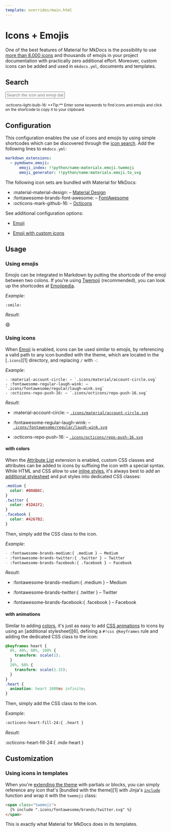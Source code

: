 ```yaml
---
template: overrides/main.html
---
```


# Icons + Emojis

One of the best features of Material for MkDocs is the possibility to use [more
than 8.000 icons][icon search] and thousands of emojis in your project 
documentation with practically zero additional effort. Moreover, custom icons 
can be added and used in `mkdocs.yml`, documents and templates.

  [icon search]: #search

## Search

<div class="mdx-iconsearch" data-mdx-component="iconsearch">
  <input
    class="md-input md-input--stretch mdx-iconsearch__input"
    placeholder="Search the icon and emoji database"
    data-mdx-component="iconsearch-query"
  />
  <div class="mdx-iconsearch-result" data-mdx-component="iconsearch-result">
    <div class="mdx-iconsearch-result__meta"></div>
    <ol class="mdx-iconsearch-result__list"></ol>
  </div>
</div>
<small>
  :octicons-light-bulb-16:
  **Tip:** Enter some keywords to find icons and emojis and click on the
  shortcode to copy it to your clipboard.
</small>

## Configuration

This configuration enables the use of icons and emojis by using simple
shortcodes which can be discovered through the [icon search]. Add the following
lines to `mkdocs.yml`:

``` yaml
markdown_extensions:
  - pymdownx.emoji:
      emoji_index: !!python/name:materialx.emoji.twemoji
      emoji_generator: !!python/name:materialx.emoji.to_svg
```

The following icon sets are bundled with Material for MkDocs:

- :material-material-design: – [Material Design]
- :fontawesome-brands-font-awesome: – [FontAwesome]
- :octicons-mark-github-16: – [Octicons]

See additional configuration options:

- [Emoji]
- [Emoji with custom icons]

  [Material Design]: https://materialdesignicons.com/
  [FontAwesome]: https://fontawesome.com/icons?d=gallery&m=free
  [Octicons]: https://octicons.github.com/
  [additional icons]: ../setup/changing-the-logo-and-icons.md#additional-icons
  [Emoji]: ../setup/extensions/python-markdown-extensions.md#emoji
  [Emoji with custom icons]: ../setup/extensions/python-markdown-extensions.md#custom_icons

## Usage

### Using emojis

Emojis can be integrated in Markdown by putting the shortcode of the emoji
between two colons. If you're using [Twemoji] (recommended), you can look up
the shortcodes at [Emojipedia].

_Example_:

```
:smile: 
```

_Result_:

:smile:

  [Twemoji]: https://twemoji.twitter.com/
  [Emojipedia]: https://emojipedia.org/twitter/

### Using icons

When [Emoji] is enabled, icons can be used similar to emojis, by referencing
a valid path to any icon bundled with the theme, which are located in the
[`.icons`][1] directory, and replacing `/` with `-`:

_Example_:

```
- :material-account-circle: – `.icons/material/account-circle.svg`
- :fontawesome-regular-laugh-wink: – `.icons/fontawesome/regular/laugh-wink.svg`
- :octicons-repo-push-16: – `.icons/octicons/repo-push-16.svg`
```

_Result_:

- :material-account-circle: – [`.icons/material/account-circle.svg`][14]
- :fontawesome-regular-laugh-wink: – [`.icons/fontawesome/regular/laugh-wink.svg`][15]
- :octicons-repo-push-16: – [`.icons/octicons/repo-push-16.svg`][16]

  [14]: https://raw.githubusercontent.com/squidfunk/mkdocs-material/master/material/.icons/material/account-circle.svg
  [15]: https://raw.githubusercontent.com/squidfunk/mkdocs-material/master/material/.icons/fontawesome/regular/laugh-wink.svg
  [16]: https://raw.githubusercontent.com/squidfunk/mkdocs-material/master/material/.icons/octicons/repo-push-16.svg

#### with colors

When the [Attribute List][17] extension is enabled, custom CSS classes and
attributes can be added to icons by suffixing the icon with a special syntax.
While HTML and CSS allow to use [inline styles][18], it's always best to add
an [additional stylesheet][19] and put styles into dedicated CSS classes:

``` css
.medium {
  color: #00AB6C;
}
.twitter {
  color: #1DA1F2;
}
.facebook {
  color: #4267B2;
}
```

Then, simply add the CSS class to the icon.

<style>
  .medium {
    color: #00AB6C;
  }
  .twitter {
    color: #1DA1F2;
  }
  .facebook {
    color: #4267B2;
  }
</style>

_Example_:

``` markdown
- :fontawesome-brands-medium:{ .medium } – Medium
- :fontawesome-brands-twitter:{ .twitter } – Twitter
- :fontawesome-brands-facebook:{ .facebook } – Facebook
```

_Result_:

- :fontawesome-brands-medium:{ .medium } – Medium
- :fontawesome-brands-twitter:{ .twitter } – Twitter
- :fontawesome-brands-facebook:{ .facebook } – Facebook

  [17]: #attribute-list
  [18]: https://developer.mozilla.org/en-US/docs/Web/HTML/Global_attributes/style
  [19]: ../customization.md#additional-css

#### with animations

Similar to adding [colors][20], it's just as easy to add [CSS animations][21] to
icons by using an [additional stylesheet][6], defining a `#!css @keyframes` rule
and adding the dedicated CSS class to the icon:

``` css
@keyframes heart {
  0%, 40%, 80%, 100% {
    transform: scale(1);
  }
  20%, 60% {
    transform: scale(1.15);
  }
}
.heart {
  animation: heart 1000ms infinite;
}
```

Then, simply add the CSS class to the icon.

_Example_:

``` markdown
:octicons-heart-fill-24:{ .heart }
```

_Result_:

:octicons-heart-fill-24:{ .mdx-heart }

  [20]: #with-colors
  [21]: https://developer.mozilla.org/en-US/docs/Web/CSS/animation

## Customization

### Using icons in templates

When you're [extending the theme][22] with partials or blocks, you can simply
reference any icon that's [bundled with the theme][1] with Jinja's
[`include`][23] function and wrap it with the `twemoji` class:

``` html
<span class="twemoji">
  {% include ".icons/fontawesome/brands/twitter.svg" %}
</span>
```

This is exactly what Material for MkDocs does in its templates.

  [22]: ../customization.md#extending-the-theme
  [23]: https://jinja.palletsprojects.com/en/2.11.x/templates/#include
